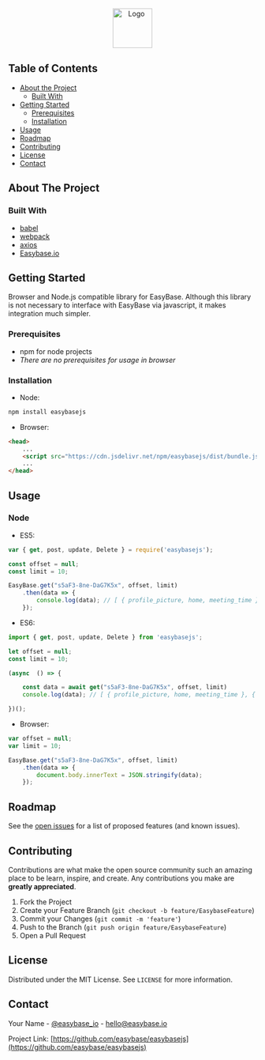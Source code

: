 

<!-- PROJECT SHIELDS -->
<!--
*** I'm using markdown "reference style" links for readability.
*** Reference links are enclosed in brackets [ ] instead of parentheses ( ).
*** See the bottom of this document for the declaration of the reference variables
*** for contributors-url, forks-url, etc. This is an optional, concise syntax you may use.
*** https://www.markdownguide.org/basic-syntax/#reference-style-links
-->
<!-- [![Contributors][contributors-shield]][contributors-url]
[![Forks][forks-shield]][forks-url]
[![Stargazers][stars-shield]][stars-url]
[![Issues][issues-shield]][issues-url]
[![MIT License][license-shield]][license-url]
[![LinkedIn][linkedin-shield]][linkedin-url] -->



<!-- PROJECT LOGO -->
<br />
<p align="center">
  <a href="https://easybase.io">
    <img src="https://easybase.io/assets/images/logo_black.png" alt="Logo" width="80" height="80" href="easybase logo black">
  </a>
</p>



<!-- TABLE OF CONTENTS -->
## Table of Contents

* [About the Project](#about-the-project)
  * [Built With](#built-with)
* [Getting Started](#getting-started)
  * [Prerequisites](#prerequisites)
  * [Installation](#installation)
* [Usage](#usage)
* [Roadmap](#roadmap)
* [Contributing](#contributing)
* [License](#license)
* [Contact](#contact)



<!-- ABOUT THE PROJECT -->
## About The Project



### Built With

* [babel](https://babeljs.io/)
* [webpack](https://webpack.js.org/)
* [axios](https://github.com/axios/axios)
* [Easybase.io](https://easybase.io)



<!-- GETTING STARTED -->
## Getting Started
Browser and Node.js compatible library for EasyBase. Although this library is not necessary to interface with EasyBase via javascript, it makes integration much simpler.

### Prerequisites

* npm for node projects
* *There are no prerequisites for usage in browser*

### Installation
* Node:
```sh
npm install easybasejs
```
* Browser:
```html
<head>
    ...
    <script src="https://cdn.jsdelivr.net/npm/easybasejs/dist/bundle.js"></script>
    ...
</head>

```



<!-- USAGE EXAMPLES -->
## Usage
### Node
* ES5:
```javascript
var { get, post, update, Delete } = require('easybasejs');

const offset = null;
const limit = 10;

EasyBase.get("s5aF3-8ne-DaG7K5x", offset, limit)
    .then(data => {
        console.log(data); // [ { profile_picture, home, meeting_time }, { profile_picture, home, meeting_time }, ... ]
    });
```

* ES6:
```javascript
import { get, post, update, Delete } from 'easybasejs';

let offset = null;
const limit = 10;

(async  () => {

    const data = await get("s5aF3-8ne-DaG7K5x", offset, limit)
    console.log(data); // [ { profile_picture, home, meeting_time }, { profile_picture, home, meeting_time }, ... ]

})();
```

* Browser:
```javascript
var offset = null;
var limit = 10;

EasyBase.get("s5aF3-8ne-DaG7K5x", offset, limit)
    .then(data => {
        document.body.innerText = JSON.stringify(data);
    });
```


<!-- ROADMAP -->
## Roadmap

See the [open issues](https://github.com/easybase/easybasejs/issues) for a list of proposed features (and known issues).


<!-- CONTRIBUTING -->
## Contributing

Contributions are what make the open source community such an amazing place to be learn, inspire, and create. Any contributions you make are **greatly appreciated**.

1. Fork the Project
2. Create your Feature Branch (`git checkout -b feature/EasybaseFeature`)
3. Commit your Changes (`git commit -m 'feature'`)
4. Push to the Branch (`git push origin feature/EasybaseFeature`)
5. Open a Pull Request


<!-- LICENSE -->
## License

Distributed under the MIT License. See `LICENSE` for more information.



<!-- CONTACT -->
## Contact

Your Name - [@easybase_io](https://twitter.com/easybase_io) - hello@easybase.io

Project Link: [https://github.com/easybase/easybasejs](https://github.com/easybase/easybasejs)




<!-- MARKDOWN LINKS & IMAGES -->
<!-- https://www.markdownguide.org/basic-syntax/#reference-style-links -->
<!-- [contributors-shield]: https://img.shields.io/github/contributors/easybase/repo.svg?style=flat-square
[contributors-url]: https://github.com/easybase/repo/graphs/contributors
[forks-shield]: https://img.shields.io/github/forks/easybase/repo.svg?style=flat-square
[forks-url]: https://github.com/easybase/repo/network/members
[stars-shield]: https://img.shields.io/github/stars/easybase/repo.svg?style=flat-square
[stars-url]: https://github.com/easybase/repo/stargazers
[issues-shield]: https://img.shields.io/github/issues/easybase/repo.svg?style=flat-square
[issues-url]: https://github.com/easybase/repo/issues
[license-shield]: https://img.shields.io/github/license/easybase/repo.svg?style=flat-square
[license-url]: https://github.com/easybase/repo/blob/master/LICENSE.txt
[linkedin-shield]: https://img.shields.io/badge/-LinkedIn-black.svg?style=flat-square&logo=linkedin&colorB=555
[linkedin-url]: https://linkedin.com/in/easybase
[product-screenshot]: images/screenshot.png -->